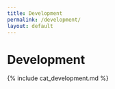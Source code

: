 ```yaml
---
title: Development
permalink: /development/
layout: default
---
```


# Development

{% include cat_development.md %}

